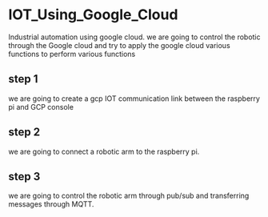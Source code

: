 # IOT_Using_Google_Cloud
Industrial automation using google cloud.
we are going to control the robotic through the Google cloud and try to apply the google cloud various functions to perform various functions

## step 1
we are going to create a gcp IOT communication link between the raspberry pi and GCP console

## step 2
we are going to connect a robotic arm to the raspberry pi.

## step 3
we are going to control the robotic arm through pub/sub and transferring messages through MQTT.

 
